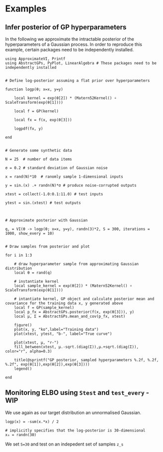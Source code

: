 # Examples

## Infer posterior of GP hyperparameters

In the following we approximate the intractable posterior of the hyperparameters of a Gaussian process. In order to reproduce this example, certain packages need to be independently installed.


```
using ApproximateVI, Printf
using AbstractGPs, PyPlot, LinearAlgebra # These packages need to be independently installed


# Define log-posterior assuming a flat prior over hyperparameters

function logp(θ; x=x, y=y)

    local kernel = exp(θ[2]) * (Matern52Kernel() ∘ ScaleTransform(exp(θ[1])))

    local f = GP(kernel)

    local fx = f(x, exp(θ[3]))

    logpdf(fx, y)

end


# Generate some synthetic data

N = 25  # number of data items

σ = 0.2 # standard deviation of Gaussian noise

x = rand(N)*10  # ranomly sample 1-dimensional inputs

y = sin.(x) .+ randn(N)*σ # produce noise-corrupted outputs

xtest = collect(-1.0:0.1:11.0) # test inputs

ytest = sin.(xtest) # test outputs



# Approximate posterior with Gaussian

q, = VI(θ -> logp(θ; x=x, y=y), randn(3)*2, S = 300, iterations = 1000, show_every = 10)


# Draw samples from posterior and plot

for i in 1:3

    # draw hyperparameter sample from approximating Gaussian distribution
    local θ = rand(q)

    # instantiate kernel
    local sample_kernel = exp(θ[2]) * (Matern52Kernel() ∘ ScaleTransform(exp(θ[1])))

    # intantiate kernel, GP object and calculate posterior mean and covariance for the training data x, y generated above
    local f = GP(sample_kernel)
    local p_fx = AbstractGPs.posterior(f(x, exp(θ[3])), y)
    local μ, Σ = AbstractGPs.mean_and_cov(p_fx, xtest)

    figure()
    plot(x, y, "ko",label="Training data")
    plot(xtest, ytest, "b-", label="True curve")

    plot(xtest, μ, "r-")
    fill_between(xtest, μ.-sqrt.(diag(Σ)),μ.+sqrt.(diag(Σ)), color="r", alpha=0.3)

    title(@sprintf("GP posterior, sampled hyperparameters %.2f, %.2f, %.2f", exp(θ[1]),exp(θ[2]),exp(θ[3])))
    legend()

end
```


## Monitoring ELBO using `Stest` and `test_every` - **WIP**

We use again as our target distribution an unnormalised Gaussian.
```
logp(x) = -sum(x.*x) / 2

# implicitly specifies that the log-posterior is 30-dimensional
x₀ = randn(30)
```

We set `S=30` and test on an indepedent set of samples ``z_s``